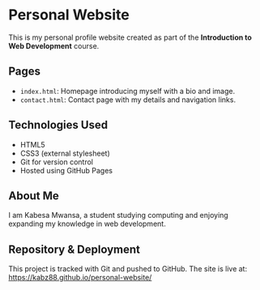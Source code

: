 # Personal Website

This is my personal profile website created as part of the **Introduction to Web Development** course.

## Pages

- `index.html`: Homepage introducing myself with a bio and image.  
- `contact.html`: Contact page with my details and navigation links.

## Technologies Used

- HTML5  
- CSS3 (external stylesheet)  
- Git for version control  
- Hosted using GitHub Pages

## About Me

I am Kabesa Mwansa, a student studying computing and enjoying expanding my knowledge in web development.

## Repository & Deployment

This project is tracked with Git and pushed to GitHub. The site is live at:  
https://kabz88.github.io/personal-website/
